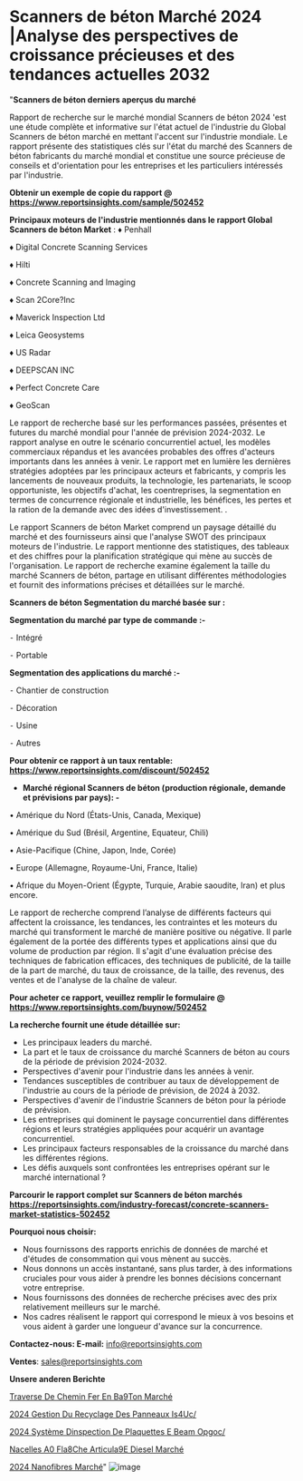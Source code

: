 # Scanners de béton Marché 2024 |Analyse des perspectives de croissance précieuses et des tendances actuelles 2032

"<strong>Scanners de béton derniers aperçus du marché</strong>

Rapport de recherche sur le marché mondial Scanners de béton 2024 'est une étude complète et informative sur l'état actuel de l'industrie du Global Scanners de béton marché en mettant l'accent sur l'industrie mondiale. Le rapport présente des statistiques clés sur l'état du marché des Scanners de béton fabricants du marché mondial et constitue une source précieuse de conseils et d'orientation pour les entreprises et les particuliers intéressés par l'industrie.

<strong>Obtenir un exemple de copie du rapport @ <a href=https://www.reportsinsights.com/sample/502452>https://www.reportsinsights.com/sample/502452</a></strong>

<strong>Principaux moteurs de l'industrie mentionnés dans le rapport Global Scanners de béton Market</strong> :
♦ Penhall

♦ Digital Concrete Scanning Services

♦ Hilti

♦ Concrete Scanning and Imaging

♦ Scan 2Core?Inc

♦ Maverick Inspection Ltd

♦ Leica Geosystems

♦ US Radar

♦ DEEPSCAN INC

♦ Perfect Concrete Care

♦ GeoScan

Le rapport de recherche basé sur les performances passées, présentes et futures du marché mondial pour l'année de prévision 2024-2032. Le rapport analyse en outre le scénario concurrentiel actuel, les modèles commerciaux répandus et les avancées probables des offres d'acteurs importants dans les années à venir. Le rapport met en lumière les dernières stratégies adoptées par les principaux acteurs et fabricants, y compris les lancements de nouveaux produits, la technologie, les partenariats, le scoop opportuniste, les objectifs d'achat, les coentreprises, la segmentation en termes de concurrence régionale et industrielle, les bénéfices, les pertes et la ration de la demande avec des idées d'investissement. .

Le rapport Scanners de béton Market comprend un paysage détaillé du marché et des fournisseurs ainsi que l'analyse SWOT des principaux moteurs de l'industrie. Le rapport mentionne des statistiques, des tableaux et des chiffres pour la planification stratégique qui mène au succès de l'organisation. Le rapport de recherche examine également la taille du marché Scanners de béton, partage en utilisant différentes méthodologies et fournit des informations précises et détaillées sur le marché.

<strong>Scanners de béton Segmentation du marché basée sur :</strong>

<strong>Segmentation du marché par type de commande :-</strong>

⁃ Intégré

⁃ Portable

<strong>Segmentation des applications du marché :-</strong>

⁃ Chantier de construction

⁃ Décoration

⁃ Usine

⁃ Autres

<strong>Pour obtenir ce rapport à un taux rentable: <a href=https://www.reportsinsights.com/discount/502452>https://www.reportsinsights.com/discount/502452</a></strong>
<ul>
  <li><strong>Marché régional Scanners de béton (production régionale, demande et prévisions par pays): -</strong></li>
</ul>
• Amérique du Nord (États-Unis, Canada, Mexique)

• Amérique du Sud (Brésil, Argentine, Equateur, Chili)

• Asie-Pacifique (Chine, Japon, Inde, Corée)

• Europe (Allemagne, Royaume-Uni, France, Italie)

• Afrique du Moyen-Orient (Égypte, Turquie, Arabie saoudite, Iran) et plus encore.

Le rapport de recherche comprend l’analyse de différents facteurs qui affectent la croissance, les tendances, les contraintes et les moteurs du marché qui transforment le marché de manière positive ou négative. Il parle également de la portée des différents types et applications ainsi que du volume de production par région. Il s'agit d'une évaluation précise des techniques de fabrication efficaces, des techniques de publicité, de la taille de la part de marché, du taux de croissance, de la taille, des revenus, des ventes et de l'analyse de la chaîne de valeur.

<strong>Pour acheter ce rapport, veuillez remplir le formulaire @   <a href=https://www.reportsinsights.com/buynow/502452>https://www.reportsinsights.com/buynow/502452</a></strong>

<strong>La recherche fournit une étude détaillée sur:</strong>
<ul>
  <li>Les principaux leaders du marché.</li>
  <li>La part et le taux de croissance du marché Scanners de béton au cours de la période de prévision 2024-2032.</li>
  <li>Perspectives d'avenir pour l'industrie dans les années à venir.</li>
  <li>Tendances susceptibles de contribuer au taux de développement de l'industrie au cours de la période de prévision, de 2024 à 2032.</li>
  <li>Perspectives d'avenir de l'industrie Scanners de béton pour la période de prévision.</li>
  <li>Les entreprises qui dominent le paysage concurrentiel dans différentes régions et leurs stratégies appliquées pour acquérir un avantage concurrentiel.</li>
  <li>Les principaux facteurs responsables de la croissance du marché dans les différentes régions.</li>
  <li>Les défis auxquels sont confrontées les entreprises opérant sur le marché international ?</li>
</ul>

<strong>Parcourir le rapport complet sur Scanners de béton marchés <a href=https://reportsinsights.com/industry-forecast/concrete-scanners-market-statistics-502452>https://reportsinsights.com/industry-forecast/concrete-scanners-market-statistics-502452</a></strong>

<strong>Pourquoi nous choisir:</strong>
<ul>
  <li>Nous fournissons des rapports enrichis de données de marché et d'études de consommation qui vous mènent au succès.</li>
  <li>Nous donnons un accès instantané, sans plus tarder, à des informations cruciales pour vous aider à prendre les bonnes décisions concernant votre entreprise.</li>
  <li>Nous fournissons des données de recherche précises avec des prix relativement meilleurs sur le marché.</li>
  <li>Nos cadres réalisent le rapport qui correspond le mieux à vos besoins et vous aident à garder une longueur d'avance sur la concurrence.</li>
</ul>
<strong>Contactez-nous:
</strong><strong>E-mail:</strong> <a href=mailto:info@reportsinsights.com>info@reportsinsights.com</a>

<strong>Ventes</strong>: <a href=mailto:sales@reportsinsights.com>sales@reportsinsights.com</a>

<strong>Unsere anderen Berichte</strong>

<a href=https://www.linkedin.com/pulse/traverse-de-chemin-fer-en-b%C3%A9ton-march%C3%A9-lpa6c/>Traverse De Chemin Fer En Ba9Ton Marché</a>

<a href=https://www.linkedin.com/pulse/2024-gestion-du-recyclage-des-panneaux-is4uc/>2024 Gestion Du Recyclage Des Panneaux Is4Uc/</a>

<a href=https://www.linkedin.com/pulse/2024-système-dinspection-de-plaquettes-e-beam-opgoc/>2024 Système Dinspection De Plaquettes E Beam Opgoc/</a>

<a href=https://www.linkedin.com/pulse/nacelles-%C3%A0-fl%C3%A8che-articul%C3%A9e-diesel-march%C3%A9-pabvc/>Nacelles A0 Fla8Che Articula9E Diesel Marché</a>

<a href=https://www.linkedin.com/pulse/2024-nanofibres-march%C3%A9-informations-bas%C3%A9es-sur-ovh8c/>2024 Nanofibres Marché</a>"
![image](https://github.com/daminid12/RImarket/assets/158430485/4ff943e7-71c7-4fb1-8faa-7bae22f0192a)
